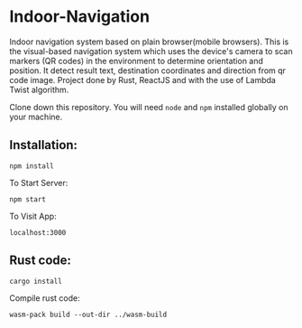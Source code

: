 # Indoor-Navigation

Indoor navigation system based on plain browser(mobile browsers). This is the visual-based navigation system which uses the device's camera to scan markers (QR codes) in the environment to determine orientation and position. It detect result text, destination coordinates and direction from qr code image. Project done by Rust, ReactJS and with the use of Lambda Twist algorithm.

Clone down this repository. You will need `node` and `npm` installed globally on your machine.

## Installation:

`npm install`

To Start Server:

`npm start`

To Visit App:

`localhost:3000`

## Rust code:

`cargo install`

Compile rust code:

`wasm-pack build --out-dir ../wasm-build`
